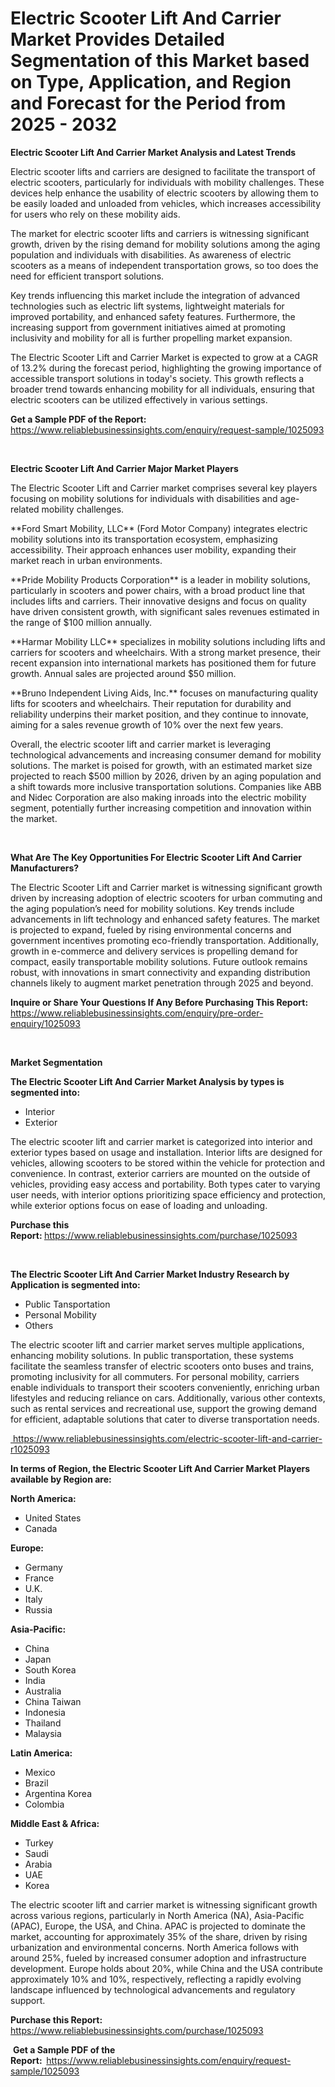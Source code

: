 <p><h1>Electric Scooter Lift And Carrier Market Provides Detailed Segmentation of this Market based on Type, Application, and Region and Forecast for the Period from 2025 - 2032</h1></p><p><strong>Electric Scooter Lift And Carrier Market Analysis and Latest Trends</strong></p>
<p><p>Electric scooter lifts and carriers are designed to facilitate the transport of electric scooters, particularly for individuals with mobility challenges. These devices help enhance the usability of electric scooters by allowing them to be easily loaded and unloaded from vehicles, which increases accessibility for users who rely on these mobility aids. </p><p>The market for electric scooter lifts and carriers is witnessing significant growth, driven by the rising demand for mobility solutions among the aging population and individuals with disabilities. As awareness of electric scooters as a means of independent transportation grows, so too does the need for efficient transport solutions. </p><p>Key trends influencing this market include the integration of advanced technologies such as electric lift systems, lightweight materials for improved portability, and enhanced safety features. Furthermore, the increasing support from government initiatives aimed at promoting inclusivity and mobility for all is further propelling market expansion. </p><p>The Electric Scooter Lift and Carrier Market is expected to grow at a CAGR of 13.2% during the forecast period, highlighting the growing importance of accessible transport solutions in today's society. This growth reflects a broader trend towards enhancing mobility for all individuals, ensuring that electric scooters can be utilized effectively in various settings.</p></p>
<p><strong>Get a Sample PDF of the Report:&nbsp;</strong> <a href="https://www.reliablebusinessinsights.com/enquiry/request-sample/1025093?utm_campaign=2949&utm_medium=2&utm_source=Github&utm_content=ia&utm_term=17042025&utm_id=electric-scooter-lift-and-carrier">https://www.reliablebusinessinsights.com/enquiry/request-sample/1025093</a></p>
<p>&nbsp;</p>
<p><strong>Electric Scooter Lift And Carrier Major Market Players</strong></p>
<p><p>The Electric Scooter Lift and Carrier market comprises several key players focusing on mobility solutions for individuals with disabilities and age-related mobility challenges. </p><p>**Ford Smart Mobility, LLC** (Ford Motor Company) integrates electric mobility solutions into its transportation ecosystem, emphasizing accessibility. Their approach enhances user mobility, expanding their market reach in urban environments. </p><p>**Pride Mobility Products Corporation** is a leader in mobility solutions, particularly in scooters and power chairs, with a broad product line that includes lifts and carriers. Their innovative designs and focus on quality have driven consistent growth, with significant sales revenues estimated in the range of $100 million annually.</p><p>**Harmar Mobility LLC** specializes in mobility solutions including lifts and carriers for scooters and wheelchairs. With a strong market presence, their recent expansion into international markets has positioned them for future growth. Annual sales are projected around $50 million.</p><p>**Bruno Independent Living Aids, Inc.** focuses on manufacturing quality lifts for scooters and wheelchairs. Their reputation for durability and reliability underpins their market position, and they continue to innovate, aiming for a sales revenue growth of 10% over the next few years.</p><p>Overall, the electric scooter lift and carrier market is leveraging technological advancements and increasing consumer demand for mobility solutions. The market is poised for growth, with an estimated market size projected to reach $500 million by 2026, driven by an aging population and a shift towards more inclusive transportation solutions. Companies like ABB and Nidec Corporation are also making inroads into the electric mobility segment, potentially further increasing competition and innovation within the market.</p></p>
<p>&nbsp;</p>
<p><strong>What Are The Key Opportunities For Electric Scooter Lift And Carrier Manufacturers?</strong></p>
<p><p>The Electric Scooter Lift and Carrier market is witnessing significant growth driven by increasing adoption of electric scooters for urban commuting and the aging population’s need for mobility solutions. Key trends include advancements in lift technology and enhanced safety features. The market is projected to expand, fueled by rising environmental concerns and government incentives promoting eco-friendly transportation. Additionally, growth in e-commerce and delivery services is propelling demand for compact, easily transportable mobility solutions. Future outlook remains robust, with innovations in smart connectivity and expanding distribution channels likely to augment market penetration through 2025 and beyond.</p></p>
<p><strong>Inquire or Share Your Questions If Any Before Purchasing This Report:</strong> <a href="https://www.reliablebusinessinsights.com/enquiry/pre-order-enquiry/1025093?utm_campaign=2949&utm_medium=2&utm_source=Github&utm_content=ia&utm_term=17042025&utm_id=electric-scooter-lift-and-carrier">https://www.reliablebusinessinsights.com/enquiry/pre-order-enquiry/1025093</a></p>
<p>&nbsp;</p>
<p><strong>Market Segmentation</strong></p>
<p><strong>The Electric Scooter Lift And Carrier Market Analysis by types is segmented into:</strong></p>
<p><ul><li>Interior</li><li>Exterior</li></ul></p>
<p><p>The electric scooter lift and carrier market is categorized into interior and exterior types based on usage and installation. Interior lifts are designed for vehicles, allowing scooters to be stored within the vehicle for protection and convenience. In contrast, exterior carriers are mounted on the outside of vehicles, providing easy access and portability. Both types cater to varying user needs, with interior options prioritizing space efficiency and protection, while exterior options focus on ease of loading and unloading.</p></p>
<p><strong>Purchase this Report:&nbsp;</strong><a href="https://www.reliablebusinessinsights.com/purchase/1025093?utm_campaign=2949&utm_medium=2&utm_source=Github&utm_content=ia&utm_term=17042025&utm_id=electric-scooter-lift-and-carrier">https://www.reliablebusinessinsights.com/purchase/1025093</a></p>
<p>&nbsp;</p>
<p><strong>The Electric Scooter Lift And Carrier Market Industry Research by Application is segmented into:</strong></p>
<p><ul><li>Public Tansportation</li><li>Personal Mobility</li><li>Others</li></ul></p>
<p><p>The electric scooter lift and carrier market serves multiple applications, enhancing mobility solutions. In public transportation, these systems facilitate the seamless transfer of electric scooters onto buses and trains, promoting inclusivity for all commuters. For personal mobility, carriers enable individuals to transport their scooters conveniently, enriching urban lifestyles and reducing reliance on cars. Additionally, various other contexts, such as rental services and recreational use, support the growing demand for efficient, adaptable solutions that cater to diverse transportation needs.</p></p>
<p><a href="https://www.reliablebusinessinsights.com/electric-scooter-lift-and-carrier-r1025093?utm_campaign=2949&utm_medium=2&utm_source=Github&utm_content=ia&utm_term=17042025&utm_id=electric-scooter-lift-and-carrier">&nbsp;https://www.reliablebusinessinsights.com/electric-scooter-lift-and-carrier-r1025093</a></p>
<p><strong>In terms of Region, the Electric Scooter Lift And Carrier Market Players available by Region are:</strong></p>
<p>
    <p> <strong> North America: </strong>
        <ul>
            <li>United States</li>
            <li>Canada</li>
        </ul>
        </p> 
    <p> <strong> Europe: </strong>
        <ul>
            <li>Germany</li>
            <li>France</li>
            <li>U.K.</li>
            <li>Italy</li>
            <li>Russia</li>
        </ul>
        </p> 
    <p> <strong> Asia-Pacific: </strong>
        <ul>
            <li>China</li>
            <li>Japan</li>
            <li>South Korea</li>
            <li>India</li>
            <li>Australia</li>
            <li>China Taiwan</li>
            <li>Indonesia</li>
            <li>Thailand</li>
            <li>Malaysia</li>
        </ul>
        </p> 
    <p> <strong> Latin America: </strong>
        <ul>
            <li>Mexico</li>
            <li>Brazil</li>
            <li>Argentina Korea</li>
            <li>Colombia</li>
        </ul>
        </p> 
    <p> <strong> Middle East & Africa: </strong>
        <ul>
            <li>Turkey</li>
            <li>Saudi</li>
            <li>Arabia</li>
            <li>UAE</li>
            <li>Korea</li>
        </ul>
    </p>
    </p>
<p><p>The electric scooter lift and carrier market is witnessing significant growth across various regions, particularly in North America (NA), Asia-Pacific (APAC), Europe, the USA, and China. APAC is projected to dominate the market, accounting for approximately 35% of the share, driven by rising urbanization and environmental concerns. North America follows with around 25%, fueled by increased consumer adoption and infrastructure development. Europe holds about 20%, while China and the USA contribute approximately 10% and 10%, respectively, reflecting a rapidly evolving landscape influenced by technological advancements and regulatory support.</p></p>
<p><strong>Purchase this Report: </strong><a href="https://www.reliablebusinessinsights.com/purchase/1025093?utm_campaign=2949&utm_medium=2&utm_source=Github&utm_content=ia&utm_term=17042025&utm_id=electric-scooter-lift-and-carrier">https://www.reliablebusinessinsights.com/purchase/1025093</a></p>
<p>&nbsp;<strong>Get a Sample PDF of the Report:&nbsp;&nbsp;</strong><a href="https://www.reliablebusinessinsights.com/enquiry/request-sample/1025093?utm_campaign=2949&utm_medium=2&utm_source=Github&utm_content=ia&utm_term=17042025&utm_id=electric-scooter-lift-and-carrier">https://www.reliablebusinessinsights.com/enquiry/request-sample/1025093</a></p>
<p><strong></strong></p>
<p><p></p><p></p><p></p></p>